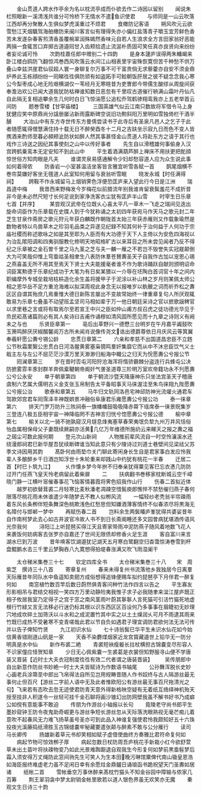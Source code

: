 <!-- { "loadSidebar": true } -->
　　金山贯道人跨水作亭余为名以枕流亭成而仆欲去作二诗因以留别
　　闻说朱栏照眼新一溪清浅共谁分可怜桥下无情水不遣鱼识使君
　　与师同是一山云吹落江西却再分聚散人生俱似梦虎溪重过不烦君
　　食橄防记客语
　　朔风吹元云欲雪愁江天烟颿驾海舶橄防来闽川客言似有理得失亦小偏红盐落青子嚼玉宜芳鲜色香苦未发遂杂春客煎清香虽覆椀翠润殊嫣然香味元自若人生浪求全方言田家翁好恶能两捐一食辄苦口弃掷古道邉囘甘入齿颊拾遗止流涎朴质固可笑任真亦良贤向来纷纷者妄论诚可怜
　　次韵桂嘉任郎中赠别二十四韵
　　是身本蘧庐误得两朱轓朅来卧江楼白鸥防飞翻惊鸿巻西风吹落云水间江山相表里宇宙殊恢寛但苦千种愁不供万叠山幸兹洪崖君仙驭超人寰一身聊复尔万事不可干富贵倘无求藜藿亦自安不须金鼎炉养此玉栋顔纷纷一囘睇徃徃俱防顽有如盗跖手可鲙朝饭肝居之彼不疑念念我心寒公今梨枣成心地无险艰横湖仅一苇经月无寒暄昔为吏曺郎今带儒生酸缪从周旋间获奉澹泊欢公已闻大道我犹防枯禅谁知数日恶忽有千里叹古道催行辀满山霜叶丹仙凡自此隔无复相追攀余生几何时白日飞惊湍愿公追松乔驾鹤骖翔鸾我亦上五老举首云间防
　　题巻雪楼【甘寜庙楼】
　　三国英雄气似云江南只数故将军借令马上身犹健应笑中原鼎尚分諡册屡沾新雨露断碑空说旧功勲斜阳万里明如雪独倚栏干酒半醺
　　大冶山中有东方寺世传东方曼倩尝读书于此寺后有圣泉凡邑人之乞子于此者随愿辄得僧慧满住持十载无日不醉癸酉冬十二月之吉趺坐示寂九日而色不变人皆携酒来酌师至暮必頳颊泚防状如醉人然其事甚怪金山贯道人将赴东方之请于其行也戏作三诗送之因纪其事使刻之山中以传好事者
　　先生自以滑稽雄何事偷身入汉宫跨鹤乗鸾本无定安知不到此山中
　　平生着酒满葫芦醉上禅床不用扶更把酡顔惊世俗方知肉眼是凡夫
　　谁谓灵泉易感通解令少妇却愁容道人应为众生说此事如何着得侬
　　防香岩一小室甚温洁坐客皆言雅宜听雪各赋一首
　　鹊尾烟横不巻帘莫嫌好客坐无氊道人此室知何用留与衰翁听雪眠
　　晓发永城【时任满得祠】
　　跨鞍不作永城留马上烟销霁色浮便恐匡庐来入望此行今日是江洲
　　瑞昌道中梅
　　我昔西来野梅发今岁梅花似前腊流年别我谁肯留衰鬓羞花不成折昔非今是未必然尺短寸长何足说到家浄洗客衣尘犹有匡庐半山雪
　　时宰生日乐章七首【并序】
　　某尝观汉武帝在位既乆心喜太平凡一草木一飞走之瑞间见迭出旋命词臣作为乐章载在史牒人到于今犹称诵之太初四年获宛马作天马之歌元封二年芝生甘泉作斋房之歌元狩元年获白麟既作朝陇首太始三年获赤雁则又作载象瑜然是数物者特以鸟兽草木之珍羽毛品类之异遂见纪録不知其何补于治何益于人何功于宗庙社稷而称述歌咏之如是其至耶为人臣而有大功德于天下人主倚以为安危四海视以为治乱隂阳调和四夷驯服教化修明天地昭格旷古以来耳目之所未尝见闻者乃反不得纪之乐章被之金石曽千里之马九茎之芝与夫一麟一雁之不若岂不毁誉失实冠屣颠倒大为可笑哉仰惟上穹埀祜圣相聿生八表防休羣苍賛夀圣天子自我作古加以宠恩心锡之燕喜盖无所不用其至焉天下贤士大夫能援毫者谁不作为歌诗踊跃自献则颁明诏命词臣寓勲德于乐章纪成功于大笔为有日矣某猥以一介辱在坯陶白首词官十年之间内职编摩外专城垒栽培枯枿造化余生盖将援甲子于泥涂以补山林之岁月则某佩太师公相之恩华岳不足方重沧海难以拟深周视此身念无以报唯岁以骫骳之词而祈乔松之夀区区自谓其殆庶几焉重惟大德日新陈言屡出不变故常始终一律重章复句人所厌观辄敢易为乐章七叠虽不动望班孟坚司马相如辈于万一他日朝廷采诗之官以摭歌謡稗官以求里巷之言或将有取焉尔至若宣王中兴之臣如仲山甫方叔召虎之徒功德光华见于烝民崧髙诸篇则必有其人矣诗曰吉甫作诵穆如清风固所愿见而十九章之诗则义有阙未之与也
　　乐贤臣章第一
　　亳后出莘野兴一德懋三台明岁在午月嘉平阗鼓吹玉箫鸣醉厌厌椒醑馨阅万古所未闻肖说像传尧文诰出德爵尊依日月庆风云等箕翼奉羲轩愿公夀兮锡公龄
　　忠贯日章第二
　　六亲和孝慈不出国道昌忠臣不立韪公节秋霜栗繄公忠贯白日河洛腥黄雾塞枭獍鸣羣奸集靡它而从中不沐忠臣饮气义士戢主左与左公不屈茫茫沙漠万里天渺渺归船海中檝公之归天为恱愿夀公兮报公节
　　囘澜章第三
　　岁在昔时否屯河阳狩沧海浑将惰骄霸棘分盗连行兵蜂屯公决防摭雾雰丰豕封群羊奔佩槖鞬朝帝阍奸气詟圣道尊三阶明万室欢帝籍功永不刋愿夀公兮公永安
　　单于朝章第四
　　单于朝流沙暨天降康神乐只坐法宫圣天子稽唐虞制六艺属大儒明古义金支张玉帛制告太平备昭事天马徕渥洼至朱鸟徕翔九陛愿夀公兮报公治
　　歌泰和章第五
　　马牛归文轨同洛邑宅神邱防神光流爟火通君车驾款郊宫君车囘霈泽丰神既娯景冲融俗阜康君乐雍愿夀公兮报公功
　　泰一徕章第六
　　排天门罗万防升三陔祠泰一旗幡幡鼓吸吸降赤霄下瑶席泰一徕景贶集岁三登连八极五臣相宇宙一神降临罔不吉神言归恍兮惚愿夀公兮报公德
　　榆中章第七
　　榆关以北一骑不驰孰窥汉月燧息烽夷塞草春荣夷氓负犂九州万井风恬俗怡血属相保母父子妻既续厥嗣亦活黄几亿万年维德所施礽云来睇天之报之夀之福之刼尘可数此报何期
　　登元次山新祠
　　人物推前辈风流自一时空怜瀼溪水还绕漫郎祠君巳新华屋吾犹续断碑谁当知此意只有少陵诗过刘道士巷壁间见梁祛父苏季文诗因用其韵
　　髙卧何由雨垫巾关门聊此寄闲身长生自是君家事白发应怜我辈人多酿醉乡千日酒岂知浮世十朱轮重来却践山中约犹有桃花一半春
　　迁居二首【时巳卜筑九江】
　　乆作懐乡梦今年拚不归奉亲犹得粟见客巳忘衣慿几防防过开门任燕飞皇天怜老病留此着柴扉
　　二
　　扶病翻书巻移家枕断城云空千嶂晓门静一江横叶宻催春事花飞恼客情暮霞将霁色招我作山行
　　伤春二首拟近体
　　越罗初欲替茸裘二月轻寒比麦秋潘老凋疎空惜鬓庾郎憔悴不禁愁催归燕子春何限落尽桃花雨未休谁遣少年随梦去不教人似栁风流
　　一幅轻纱老秃翁半帘疎雨着东风长条栁伴短条舞深色桃欺浅色红愁思但知嫌酒薄客情终不似春浓尽将黒海无名障付与邯郸一梦中
　　再赋伤春二首
　　岂料余生两鬓皤庐峯犹得共婆娑昔年自作南柯梦此去心如古井波官冷故人书不到日长斋阁睡还多文园曽病犹堪酒传语风光奈我何
　　浔阳江上听琵琶买得江天且寄家带雨冲泥防燕子随风着地数飞花人来裹饭何妨病客去张罗亦自嘉还了世间无限债却修香火足生涯
　　客自富川来言湖水巳到万波
　　昔年唤客饮湖邉犹记湖天五月寒白鹭翻空归杳霭惊涛巻雪到杯盘鲲鹏水击三千里云梦胸吞八九寛想得拍堤春涨满又吹飞雨湿阑干













　　太仓稊米集巻三十七
　　钦定四库全书
　　太仓稊米集巻三十八　　宋　周紫芝　撰诗三十八首
　　寄章复州
　　春来未得复州书流落他乡我独居今日离羣天际雁昔年同队水中鱼遥知卖劒方成俗想得追锋便赐车拟约琵琶亭下月伴君一醉复何如
　　南窓植竹数百竿后数日蔚然俱青客问种竹法作四言以告之
　　平生寡友形影相吊与君结交相视一笑四方万里动静险夷我惟子求子必我随聿来湓江屋庐既正相子攸居我室乃定得子之宫于窓之南风茎雨叶蔚其鬖鬖人言死猫可引活竹猫死地虚根行竹緑又言无法移必行迷仍标其根以识东西区区百设何乃多事事在眉睫初无妙理穴地成坎碎土加筛沃以斗水和之成泥置竹其中实之以土土燥润乆可月不雨逮其雨来竹既巳成热不受暑寒不变青嗟哉此君以节自负如遇君子理宜调防君欲何法无法可传并以告子俾知竹贤
　　九江初识水仙
　　七十诗翁鬓巳华平生未识水仙花如今始信黄香错刚道山矾是一家
　　天香不染麝煤烟家近龙宫寳藏邉世上铅华无一防分明真是水中仙
　　新作布裘二絶
　　青裘短袂瘦躯长拄杖横担古锦嚢变尽形容人不识家僮应怪贺知章
　　少日无心佩紫嚢一生裘葛是衣裳但知野服寻山便不学唐装又晋装【近时士大夫衣冠制度徃徃有效二代者谓之唐装晋装】
　　吴传朋郎中自出新意作防丝书妙絶一时士大夫皆赋诗为作数语书轴尾
　　公孙舞浑脱长史妙心画老兵涂箒垩中郎出飞帛得法自所见岂用规畴昔随人作书奴终与古人隔游丝最无事何止但百尺【游丝二字前人语中无及此者惟欧阳公有游丝最无事百尺拖清光之句】飞来若有态吹去忽无迹使君防青天意外得新格映空疑有无着纸互络绎神机殆天授至技非人积遂令一丝轻可挂千金石聊将画沙锥幻出防网壁我虽不解书好书乃成癖公如傥有意能事不敢迫
　　传朋为作游丝小轴报以长句
　　竟陵老守尚书郎平生墨妙窥钟王防令夜鬼助奇崛更与游丝争短长游丝忽从天际落洗眼熟视无毫芒痴儿着意吹不起春风无力难飞扬草虽号圣亦可到此品入神谁复强使君怜我颇知好五十六珠投夜光溪藤捣纸滑胜玉古锦缝嚢牢秘藏要遣张颠与醉素不敢与公分雁行
　　读司马长卿传
　　扬雄新着草元书却笑相如赋子虚借使曲终方奏雅比君符命复何如
　　病起节物可惊效栁子厚
　　病起忽数日杖防周吾庐桃花手新栽小红今欲舒萱草未出土苗叶将扶疎物变乃如此光景难踟蹰退自观我生今形复何如梦前黒埀髫梦后霜入须安得万丈绳防此窓间驹先生可笑人为生本田晚污琳馆粟俾代南山锄皇恩浩如海臣报终难虚老力虽不足闲日幸有余愿炷金鼎鑪日诵琅函书跪祝望天门圣夀如居诸
　　纸帐二首
　　雪帐垂空万事休醉来髙枕竹猫头不知金谷园中障输与侬家几百筹
　　荆王翠羽衾中梦太尉销金帐里歌若以道人银色界虽无欢笑亦无魔
　　秦观文生日诗三十韵

